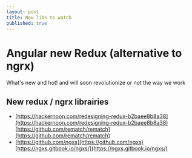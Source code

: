 ```yaml
---
layout: post
title: New libs to watch
published: true
---
```


# Angular new Redux \(alternative to ngrx\)

What's new and hot! and will soon revolutionize or not the way we work

## New redux / ngrx librairies

* [https://hackernoon.com/redesigning-redux-b2baee8b8a38](https://hackernoon.com/redesigning-redux-b2baee8b8a38) [https://github.com/rematch/rematch](https://github.com/rematch/rematch)
* [https://github.com/ngxs](https://github.com/ngxs) [https://ngxs.gitbook.io/ngxs/](https://ngxs.gitbook.io/ngxs/)




